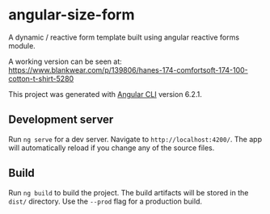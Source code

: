# angular-size-form

A dynamic / reactive form template built using angular reactive forms module.

A working version can be seen at: https://www.blankwear.com/p/139806/hanes-174-comfortsoft-174-100-cotton-t-shirt-5280

This project was generated with [Angular CLI](https://github.com/angular/angular-cli) version 6.2.1.
## Development server

Run `ng serve` for a dev server. Navigate to `http://localhost:4200/`. The app will automatically reload if you change any of the source files.

## Build

Run `ng build` to build the project. The build artifacts will be stored in the `dist/` directory. Use the `--prod` flag for a production build.
